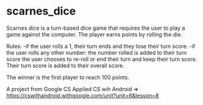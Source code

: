 # scarnes_dice
Scarnes dice is a turn-based dice game that requires the user to play a game against the computer. 
The player earns points by rolling the die.

Rules:
-if the user rolls a 1, their turn ends and they lose their turn score. 
-if the user rolls any other number:
   the number rolled is added to their turn score
   the user chooses to re-roll or end their turn and keep their turn score. Their turn score is added to their overall score. 

The winner is the first player to reach 100 points.

A project from Google CS Applied CS wih Android => https://cswithandroid.withgoogle.com/unit?unit=6&lesson=8
